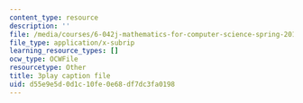 ```yaml
---
content_type: resource
description: ''
file: /media/courses/6-042j-mathematics-for-computer-science-spring-2015/d55e9e5d0d1c10fe0e68df7dc3fa0198_yTrtVwKZkwU.srt
file_type: application/x-subrip
learning_resource_types: []
ocw_type: OCWFile
resourcetype: Other
title: 3play caption file
uid: d55e9e5d-0d1c-10fe-0e68-df7dc3fa0198
---
```

